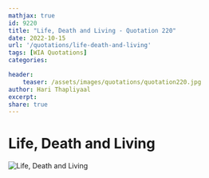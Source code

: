 ```yaml
---
mathjax: true
id: 9220
title: "Life, Death and Living - Quotation 220"
date: 2022-10-15
url: '/quotations/life-death-and-living'
tags: [WIA Quotations] 
categories: 

header:
    teaser: /assets/images/quotations/quotation220.jpg
author: Hari Thapliyaal 
excerpt:
share: true 
---
```


# Life, Death and Living

![Life, Death and Living](/assets/images/quotations/quotation220.jpg)
